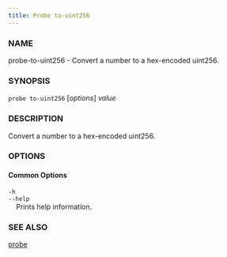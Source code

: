 ```yaml
---
title: Probe to-uint256
---
```


### NAME

probe-to-uint256 - Convert a number to a hex-encoded uint256.

### SYNOPSIS

`probe to-uint256` [*options*] *value*

### DESCRIPTION

Convert a number to a hex-encoded uint256.

### OPTIONS

#### Common Options

`-h`  
`--help`  
&nbsp;&nbsp;&nbsp;&nbsp;Prints help information.

### SEE ALSO

[probe](./probe.md)
